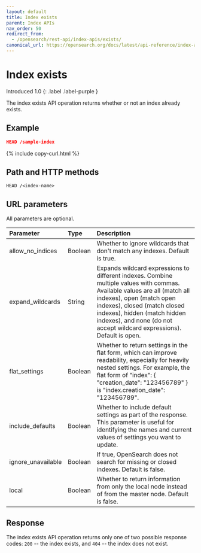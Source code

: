 ```yaml
---
layout: default
title: Index exists
parent: Index APIs
nav_order: 50
redirect_from:
  - /opensearch/rest-api/index-apis/exists/
canonical_url: https://opensearch.org/docs/latest/api-reference/index-apis/exists/
---
```


# Index exists
Introduced 1.0
{: .label .label-purple }

The index exists API operation returns whether or not an index already exists.

## Example

```json
HEAD /sample-index
```
{% include copy-curl.html %}

## Path and HTTP methods

```
HEAD /<index-name>
```

## URL parameters

All parameters are optional.

Parameter | Type | Description
:--- | :--- | :---
allow_no_indices | Boolean | Whether to ignore wildcards that don't match any indexes. Default is true.
expand_wildcards | String | Expands wildcard expressions to different indexes. Combine multiple values with commas. Available values are all (match all indexes), open (match open indexes), closed (match closed indexes), hidden (match hidden indexes), and none (do not accept wildcard expressions). Default is open.
flat_settings | Boolean | Whether to return settings in the flat form, which can improve readability, especially for heavily nested settings. For example, the flat form of "index": { "creation_date": "123456789" } is "index.creation_date": "123456789".
include_defaults | Boolean | Whether to include default settings as part of the response. This parameter is useful for identifying the names and current values of settings you want to update.
ignore_unavailable | Boolean | If true, OpenSearch does not search for missing or closed indexes. Default is false.
local | Boolean | Whether to return information from only the local node instead of from the master node. Default is false.


## Response

The index exists API operation returns only one of two possible response codes: `200` -- the index exists, and `404` -- the index does not exist.
